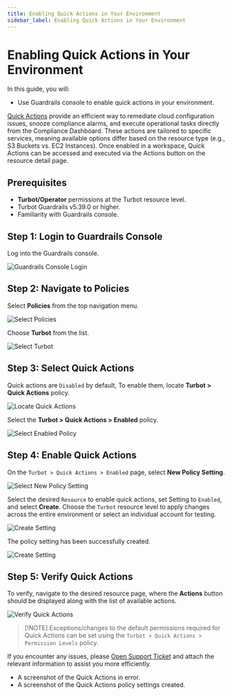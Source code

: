 ```yaml
---
title: Enabling Quick Actions in Your Environment
sidebar_label: Enabling Quick Actions in Your Environment
---
```


# Enabling Quick Actions in Your Environment

In this guide, you will:
- Use Guardrails console to enable quick actions in your environment.

[Quick Actions](https://turbot.com/guardrails/docs/reference/glossary#quick-actions) provide an efficient way to remediate cloud configuration issues, snooze compliance alarms, and execute operational tasks directly from the Compliance Dashboard. These actions are tailored to specific services, meaning available options differ based on the resource type (e.g., S3 Buckets vs. EC2 Instances). Once enabled in a workspace, Quick Actions can be accessed and executed via the Actions button on the resource detail page.

## Prerequisites

- **Turbot/Operator** permissions at the Turbot resource level.
- Turbot Guardrails v5.39.0 or higher.
- Familiarity with Guardrails console.

## Step 1: Login to Guardrails Console

Log into the Guardrails console.

![Guardrails Console Login](/images/docs/guardrails/guides/using-guardrails/quick-actions/enabling-quick-actions/guardrails-console-login.png)

## Step 2: Navigate to Policies

Select **Policies** from the top navigation menu.

![Select Policies](/images/docs/guardrails/guides/using-guardrails/quick-actions/enabling-quick-actions/guardrails-select-policies.png)

Choose **Turbot** from the list.

![Select Turbot](/images/docs/guardrails/guides/using-guardrails/quick-actions/enabling-quick-actions/guardrails-select-turbot.png)

## Step 3: Select Quick Actions

Quick actions are `Disabled` by default, To enable them, locate **Turbot > Quick Actions** policy.

![Locate Quick Actions](/images/docs/guardrails/guides/using-guardrails/quick-actions/enabling-quick-actions/guardrails-search-quick-actions.png)

Select the **Turbot > Quick Actions > Enabled** policy.

![Select Enabled Policy](/images/docs/guardrails/guides/using-guardrails/quick-actions/enabling-quick-actions/guardrails-select-quick-actions-enabled.png)

## Step 4: Enable Quick Actions

On the `Turbot > Quick Actions > Enabled` page, select **New Policy Setting**.

![Select New Policy Setting](/images/docs/guardrails/guides/using-guardrails/quick-actions/enabling-quick-actions/guardrails-select-new-policy-setting.png)

Select the desired `Resource` to enable quick actions, set Setting to `Enabled`, and select **Create**. 
Choose the `Turbot` resource level to apply changes across the entire environment or select an individual account for testing.

![Create Setting](/images/docs/guardrails/guides/using-guardrails/quick-actions/enabling-quick-actions/guardrails-select-setting-click-create.png)

The policy setting has been successfully created.

![Create Setting](/images/docs/guardrails/guides/using-guardrails/quick-actions/enabling-quick-actions/guardrails-policy-setting-created.png)

## Step 5: Verify Quick Actions

To verify, navigate to the desired resource page, where the **Actions** button should be displayed along with the list of available actions.

![Verify Quick Actions](/images/docs/guardrails/guides/using-guardrails/quick-actions/enabling-quick-actions/guardrails-verify-quick-actions.png)

>[!NOTE] Exceptions/changes to the default permissions required for Quick Actions can be set using the `Turbot > Quick Actions > Permission Levels` policy.

If you encounter any issues, please [Open Support Ticket](https://support.turbot.com) and attach the relevant information to assist you more efficiently.

- A screenshot of the Quick Actions in error.
- A screenshot of the Quick Actions policy settings created.